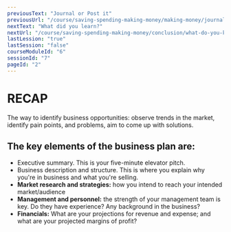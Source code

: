 ```yaml
---
previousText: "Journal or Post it"
previousUrl: "/course/saving-spending-making-money/making-money/journal-or-post-it"
nextText: "What did you learn?"
nextUrl: "/course/saving-spending-making-money/conclusion/what-do-you-know"
lastLession: "true"
lastSession: "false"
courseModuleId: "6"
sessionId: "7"
pageId: "2"
---
```



# RECAP

<sparkle-character-intro position="right" character="jen">
The way to identify business opportunities: observe trends in the market, identify pain points, and problems, aim to come up with solutions.
</sparkle-character-intro>

## The key elements of the business plan are:
- Executive summary. This is your five-minute elevator pitch. 
- Business description and structure. This is where you explain why you're in business and what you're selling. 
- **Market research and strategies:** how you intend to reach your intended market/audience
- **Management and personnel:** the strength of your management team is key. Do they have experience? Any background in the business?
- **Financials:** What are your projections for revenue and expense; and what are your projected  margins of profit?


